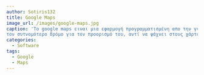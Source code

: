 ```yaml
---
author: Sotiris132
title: Google Maps
image_url: /images/google-maps.jpg
caption: 'Το google maps ειναι μια εφαρμογή προγραμματισμένη απο την γνωστή εταιρία Google που βοηθάει στο να μπορει να βρει κάποιος
τον συτνομότερο δρόμο για τον προορισμό του, αντί να ψάχνει στους χάρτες και να χάνετε μέσα σ'αυτούς'
categories:
  - Software
tags: 
  - Google
  - Maps
---
```

